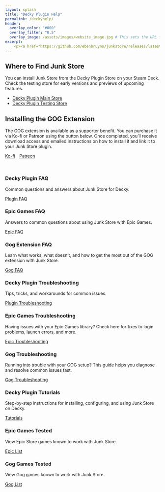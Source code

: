 ```yaml
---
layout: splash
title: "Decky Plugin Help"
permalink: /deckyhelp/
header:
  overlay_color: "#000"
  overlay_filter: "0.5"
  overlay_image: /assets/images/website_image.jpg # This sets the URL for this page
excerpt:
    <p><a href="https://github.com/ebenbruyns/junkstore/releases/latest" target="_blank" rel="noopener noreferrer">Latest release v1.1.9</a></p>
---
```


<!-- Where to Find Junk Store -->
<section class="where-to-find">
  <h2>Where to Find Junk Store</h2>
  <p>
    You can install Junk Store from the Decky Plugin Store on your Steam Deck. Check the testing store for early versions and previews of upcoming features.
  </p>
  <ul>
    <li><a href="https://plugins.deckbrew.xyz/" target="_blank" rel="noopener noreferrer">Decky Plugin Main Store</a></li>
    <li><a href="https://testing.deckbrew.xyz/" target="_blank" rel="noopener noreferrer">Decky Plugin Testing Store</a></li>
  </ul>
</section>

<section class="gog-extension">
  <h2>Installing the GOG Extension</h2>
  <p>
    The GOG extension is available as a supporter benefit. You can purchase it via Ko-fi or Patreon using the button below. Once completed, you’ll receive download access and emailed instructions on how to install it and link it to your Junk Store plugin.
  </p>
  
 <a href="https://ko-fi.com/junkstore" class="button" style="margin-right: 10px;" target="_blank" rel="noopener noreferrer">Ko-fi</a>
 <a href="https://www.patreon.com/junkstore" class="button" target="_blank" rel="noopener noreferrer">Patreon</a>

</section>
<br>

<!-- Content Boxes -->
<div class="content-box-container">
  <!-- FAQ -->
  <div class="content-box faq">
    <h3>Decky Plugin FAQ</h3>
    <p>Common questions and answers about Junk Store for Decky.</p>
    <a href="{{ '/faq/deckyfaq' | relative_url }}" class="button">Plugin FAQ</a>
  </div>

  <div class="content-box troubleshooting">
    <h3>Epic Games FAQ</h3>
    <p>Answers to common questions about using Junk Store with Epic Games.</p>
    <a href="{{ '/faq/epicfaq/' | relative_url }}" class="button">Epic FAQ</a>
  </div>

  <div class="content-box troubleshooting">
    <h3>Gog Extension FAQ</h3>
    <p>Learn what works, what doesn’t, and how to get the most out of the GOG extension with Junk Store.</p>
    <a href="{{ '/faq/gogfaq/' | relative_url }}" class="button">Gog FAQ</a>
  </div>

  <!-- Troubleshooting -->
  <div class="content-box troubleshooting">
    <h3>Decky Plugin Troubleshooting</h3>
    <p>Tips, tricks, and workarounds for common issues.</p>
    <a href="{{ '/troubleshooting/plugin' | relative_url }}" class="button">Plugin Troubleshooting</a>
  </div>

  <div class="content-box troubleshooting">
    <h3>Epic Games Troubleshooting</h3>
    <p>Having issues with your Epic Games library? Check here for fixes to login problems, launch errors, and more.</p>
    <a href="{{ '/troubleshooting/epic' | relative_url }}" class="button">Epic Troubleshooting</a>
  </div>

  <div class="content-box troubleshooting">
    <h3>Gog Troubleshooting</h3>
    <p>Running into trouble with your GOG setup? This guide helps you diagnose and resolve common issues fast.</p>
    <a href="{{ '/troubleshooting/gog' | relative_url }}" class="button">Gog Troubleshooting</a>
  </div>

  <!-- Tutorials -->
  <div class="content-box tutorials">
    <h3>Decky Plugin Tutorials</h3>
    <p>Step-by-step instructions for installing, configuring, and using Junk Store on Decky.</p>
    <a href="{{ '/plugin_tutorials/' | relative_url }}" class="button">Tutorials</a>
  </div>

  <!-- Tested Games -->
  <div class="content-box tested-games">
    <h3>Epic Games Tested</h3>
    <p>View Epic Store games known to work with Junk Store.</p>
    <a href="https://wiki.junkstore.xyz/wiki/Help:Epic_Games/Working" class="button">Epic List</a>
  </div>

   <div class="content-box tested-games">
    <h3>Gog Games Tested</h3>
    <p>View Gog games known to work with Junk Store.</p>
    <a href="https://wiki.junkstore.xyz/wiki/Help:GOG_Games/Working" class="button">Gog List</a>
  </div>
</div>
